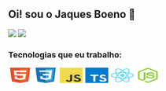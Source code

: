 ## Oi! sou o Jaques Boeno 👋

<div> 
  <img src="https://github-readme-stats.vercel.app/api?username=JaquesBoeno&show_icons=true&theme=github_dark&count_private=true" />
  <img src="https://github-readme-stats.vercel.app/api/top-langs/?username=JaquesBoeno&theme=github_dark" />
</div>
<div>
  <h3>Tecnologias que eu trabalho:</h3>
  <img width="48" height="32" src="https://raw.githubusercontent.com/devicons/devicon/master/icons/html5/html5-original.svg" />
  <img width="48" height="32" src="https://raw.githubusercontent.com/devicons/devicon/master/icons/css3/css3-original.svg" />
  <img width="48" height="32" src="https://raw.githubusercontent.com/devicons/devicon/master/icons/javascript/javascript-original.svg" />
  <img width="48" height="32" src="https://raw.githubusercontent.com/devicons/devicon/master/icons/typescript/typescript-original.svg" />
  <img width="48" height="32" src="https://raw.githubusercontent.com/devicons/devicon/master/icons/react/react-original.svg" />
  <img width="48" height="32" src="https://raw.githubusercontent.com/devicons/devicon/master/icons/nodejs/nodejs-original.svg" />
</div>
